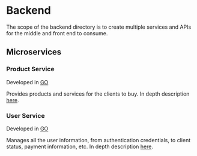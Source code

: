 # Backend

The scope of the backend directory is to create multiple services and APIs for the middle and front end to consume.

## Microservices

### Product Service

Developed in [GO](https://github.com/golang/go)

Provides products and services for the clients to buy.
In depth description [here](https://github.com/realfranser/fullstack-toolbox/back/inventory-product-service).

### User Service

Developed in [GO](https://github.com/golang/go)

Manages all the user information, from authentication credentials, to client status, payment information, etc.
In depth description [here](https://github.com/realfranser/fullstack-toolbox/back/inventory-product-service).
